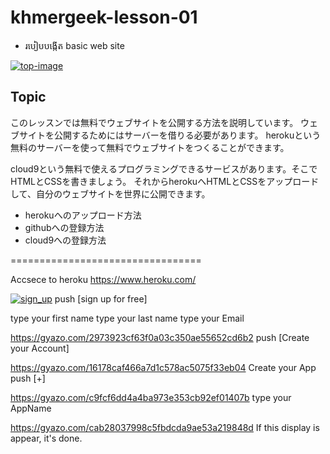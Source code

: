 # khmergeek-lesson-01

 - របៀបបង្កើត basic web site

[![top-image](https://i.gyazo.com/1ef3bdb97ea3b81dd9cc74d98485f325.gif)](https://gyazo.com/1ef3bdb97ea3b81dd9cc74d98485f325)


## Topic

このレッスンでは無料でウェブサイトを公開する方法を説明しています。
ウェブサイトを公開するためにはサーバーを借りる必要があります。
herokuという無料のサーバーを使って無料でウェブサイトをつくることができます。

cloud9という無料で使えるプログラミングできるサービスがあります。そこでHTMLとCSSを書きましょう。
それからherokuへHTMLとCSSをアップロードして、自分のウェブサイトを世界に公開できます。

* herokuへのアップロード方法
* githubへの登録方法
* cloud9への登録方法

=================================

Accsece to heroku
https://www.heroku.com/

[![sign_up](https://i.gyazo.com/c8477b8d394ee6eeebfcec6d74faea01.png)](https://gyazo.com/c8477b8d394ee6eeebfcec6d74faea01)
push [sign up for free]

type your first name
type your last  name
type your Email

https://gyazo.com/2973923cf63f0a03c350ae55652cd6b2
push [Create your Account]

https://gyazo.com/16178caf466a7d1c578ac5075f33eb04
Create your App
push [+]


https://gyazo.com/c9fcf6dd4a4ba973e353cb92ef01407b
type your AppName

https://gyazo.com/cab28037998c5fbdcda9ae53a219848d
If this display is appear, it's done.





